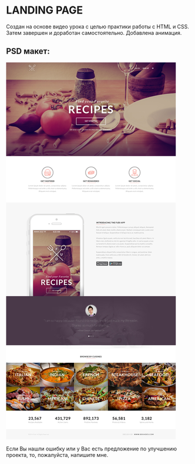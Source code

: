 # LANDING PAGE
Создан на основе видео урока с целью практики работы c HTML и CSS. Затем завершен и доработан самостоятельно.
Добавлена анимация.

## PSD макет:

![PSD](https://github.com/DenisShilyaev/LANDING_PAGE1/raw/master/source/Fudi.jpg)

Если Вы нашли ошибку или у Вас есть предложение по улучшению проекта, то, пожалуйста, напишите мне.